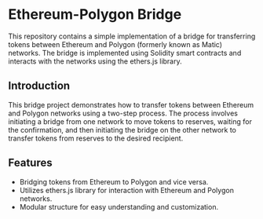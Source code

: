 # Ethereum-Polygon Bridge

This repository contains a simple implementation of a bridge for transferring tokens between Ethereum and Polygon (formerly known as Matic) networks. The bridge is implemented using Solidity smart contracts and interacts with the networks using the ethers.js library.

## Introduction

This bridge project demonstrates how to transfer tokens between Ethereum and Polygon networks using a two-step process. The process involves initiating a bridge from one network to move tokens to reserves, waiting for the confirmation, and then initiating the bridge on the other network to transfer tokens from reserves to the desired recipient.

## Features

- Bridging tokens from Ethereum to Polygon and vice versa.
- Utilizes ethers.js library for interaction with Ethereum and Polygon networks.
- Modular structure for easy understanding and customization.

